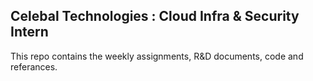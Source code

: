 ## Celebal Technologies : Cloud Infra & Security Intern
This repo contains the weekly assignments, R&D documents, code and referances. 
